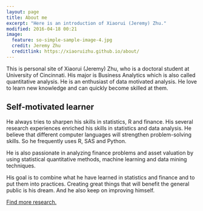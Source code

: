```yaml
---
layout: page
title: About me
excerpt: "Here is an introduction of Xiaorui (Jeremy) Zhu."
modified: 2016-04-18 00:21
image:
  feature: so-simple-sample-image-4.jpg
  credit: Jeremy Zhu
  creditlink: https://xiaoruizhu.github.io/about/
---
```


This is personal site of Xiaorui (Jeremy) Zhu, who is a doctoral student at University of Cincinnati. His major is Business Analytics which is also called quantitative analysis. He is an enthusiast of data motivated analysis. He love to learn new knowledge and can quickly become skilled at them. 

## Self-motivated learner

He always tries to sharpen his skills in statistics, R and finance. His several research experiences enriched his skills in statistics and data analysis. He believe that different computer languages will strengthen problem-solving skills. So he frequently uses R, SAS and Python. 

He is also passionate in analyzing finance problems and asset valuation by using statistical quantitative methods, machine learning and data mining techniques.

His goal is to combine what he have learned in statistics and finance and to put them into practices. Creating great things that will benefit the general public is his dream. And he also keep on improving himself.

<a markdown="0" href="{{ site.url }}/research" class="btn">Find more research.</a>

[^1]: Example: *domain.com/category-name/post-title*